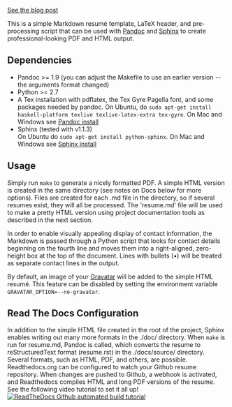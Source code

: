 [See the blog post](http://cmwelsh.com/beautiful-resumes-with-markdown-and-latex)

This is a simple Markdown resumé template, LaTeX header, and pre-processing
script that can be used with [Pandoc](http://johnmacfarlane.net/pandoc/)
and [Sphinx](http://sphinx-doc.org) to create professional-looking PDF and
HTML output.

Dependencies
------------

* Pandoc >= 1.9 (you can adjust the Makefile to use an earlier version -- the
  arguments format changed)
* Python >= 2.7
* A Tex installation with pdflatex, the Tex Gyre Pagella font, and some
  packages needed by pandoc.  On Ubuntu, do
  `sudo apt-get install haskell-platform texlive texlive-latex-extra tex-gyre`.
  On Mac and Windows
  see [Pandoc install](http://johnmacfarlane.net/pandoc/installing.html)
* Sphinx (tested with v1.1.3)  
  On Ubuntu do `sudo apt-get install python-sphinx`. On Mac and Windows see
  [Sphinx install](http://sphinx-doc.org/latest/install.html)

Usage
-----

Simply run `make` to generate a nicely formatted PDF. A simple HTML version is
created in the same directory (see notes on Docs below for more options).
Files are created for each .md file in the directory, so if several resumes
exist, they will all be processed. The 'resume.md' file will be used to make
a pretty HTML version using project documentation tools as described in the
next section.

In order to enable visually appealing display of contact information, the
Markdown is passed through a Python script that looks for contact details
beginning on the fourth line and moves them into a right-aligned, zero-height
box at the top of the document.  Lines with bullets (•) will be treated as
separate contact lines in the output.

By default, an image of your [Gravatar](http://www.gravatar.com) will be added
to the simple HTML resumé.  This feature can be disabled by setting the environment
variable `GRAVATAR_OPTION=--no-gravatar`.


Read The Docs Configuration
---------------------------
In addition to the simple HTML file created in the root of the project,
Sphinx enables writing out many more formats in the ./doc/ directory.
When `make` is run for resume.md, Pandoc is called, which converts the
resume to reStructuredText format (resume.rst) in the ./docs/source/
directory. Several formats, such as HTML, PDF, and others, are possible.
Readthedocs.org can be configured to watch your Github resume repository.
When changes are pushed to Github, a webhook is activated, and Readthedocs
compiles HTML and long PDF versions of the resume. See the following video
tutorial to set it all up!
[![ReadTheDocs Github automated build tutorial](http://img.youtube.com/vi/oJsUvBQyHBs/0.jpg)](http://www.youtube.com/watch?v=oJsUvBQyHBs)
